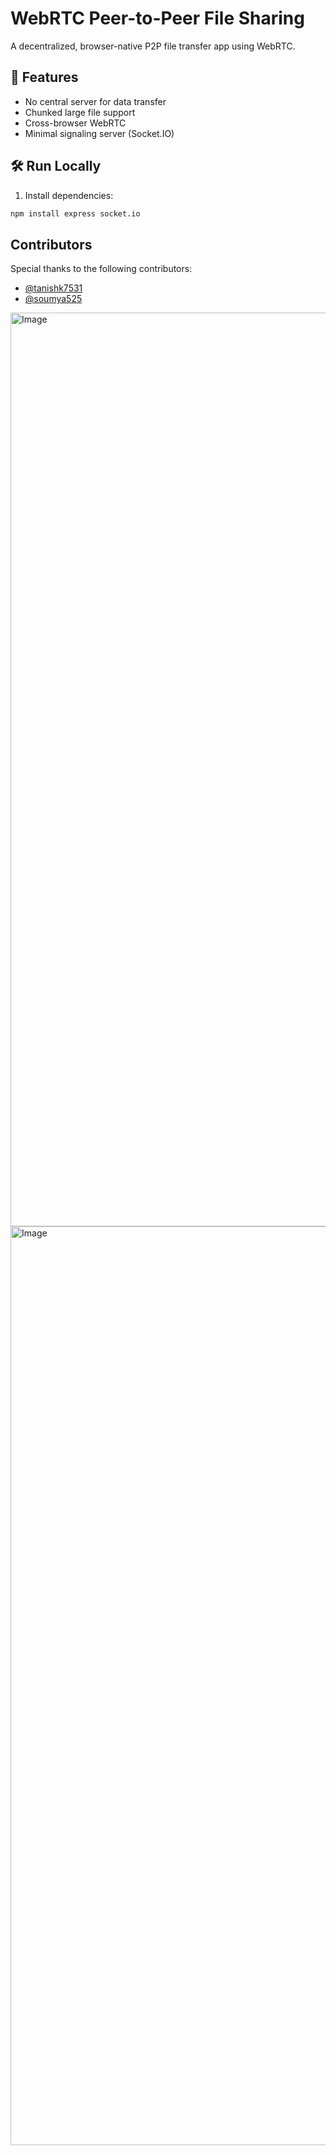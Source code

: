 # WebRTC Peer-to-Peer File Sharing

A decentralized, browser-native P2P file transfer app using WebRTC.

## 🚀 Features
- No central server for data transfer
- Chunked large file support
- Cross-browser WebRTC
- Minimal signaling server (Socket.IO)

## 🛠️ Run Locally

1. Install dependencies:
```bash
npm install express socket.io
```
## Contributors

Special thanks to the following contributors:

- [@tanishk7531](https://github.com/tanishk7531)
- [@soumya525](https://github.com/soumya525) 



<img width="1462" alt="Image" src="https://github.com/user-attachments/assets/ab63434c-0fb8-420d-9e3d-c95870bcf600" />
<img width="1470" alt="Image" src="https://github.com/user-attachments/assets/9c23270e-33bc-490e-8ab2-3c31a11f5c6d" />





